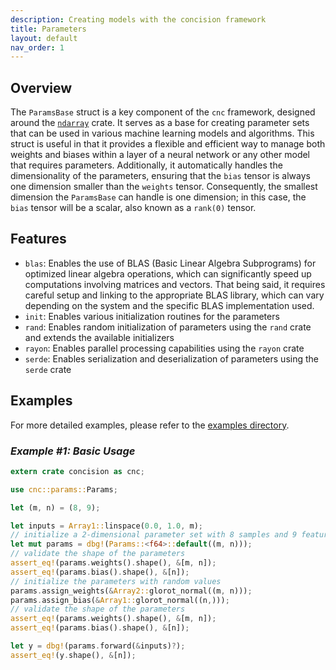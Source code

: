 ```yaml
---
description: Creating models with the concision framework
title: Parameters
layout: default
nav_order: 1
---
```


## Overview

The `ParamsBase` struct is a key component of the `cnc` framework, designed around the [`ndarray`](https://docs.rs/ndarray) crate. It serves as a base for creating parameter sets that can be used in various machine learning models and algorithms. This struct is useful in that it provides a flexible and efficient way to manage both weights and biases within a layer of a neural network or any other model that requires parameters. Additionally, it automatically handles the dimensionality of the parameters, ensuring that the `bias` tensor is always one dimension smaller than the `weights` tensor. Consequently, the smallest dimension the `ParamsBase` can handle is one dimension; in this case, the `bias` tensor will be a scalar, also known as a `rank(0)` tensor.

## Features

- `blas`: Enables the use of BLAS (Basic Linear Algebra Subprograms) for optimized linear
  algebra operations, which can significantly speed up computations involving matrices and
  vectors. That being said, it requires careful setup and linking to the appropriate BLAS
  library, which can vary depending on the system and the specific BLAS implementation used.
- `init`: Enables various initialization routines for the parameters
- `rand`: Enables random initialization of parameters using the `rand` crate and extends the
  available initializers
- `rayon`: Enables parallel processing capabilities using the `rayon` crate
- `serde`: Enables serialization and deserialization of parameters using the `serde` crate

## Examples

For more detailed examples, please refer to the [examples directory](https://github.com/FL03/concision/blob/main/concision/examples).

### _Example #1: Basic Usage_

```rust
extern crate concision as cnc;

use cnc::params::Params;

let (m, n) = (8, 9);

let inputs = Array1::linspace(0.0, 1.0, m);
// initialize a 2-dimensional parameter set with 8 samples and 9 features
let mut params = dbg!(Params::<f64>::default((m, n)));
// validate the shape of the parameters
assert_eq!(params.weights().shape(), &[m, n]);
assert_eq!(params.bias().shape(), &[n]);
// initialize the parameters with random values
params.assign_weights(&Array2::glorot_normal((m, n)));
params.assign_bias(&Array1::glorot_normal((n,)));
// validate the shape of the parameters
assert_eq!(params.weights().shape(), &[m, n]);
assert_eq!(params.bias().shape(), &[n]);

let y = dbg!(params.forward(&inputs)?);
assert_eq!(y.shape(), &[n]);
```
